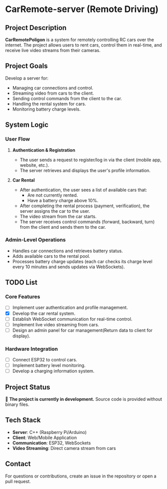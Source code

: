 # CarRemote-server (Remote Driving)

## Project Description

**CarRemotePoligon** is a system for remotely controlling RC cars over the internet. The project allows users to rent cars, control them in real-time, and receive live video streams from their cameras.

## Project Goals

Develop a server for:
- Managing car connections and control.
- Streaming video from cars to the client.
- Sending control commands from the client to the car.
- Handling the rental system for cars.
- Monitoring battery charge levels.

## System Logic

### **User Flow**
1. **Authentication & Registration**
   - The user sends a request to register/log in via the client (mobile app, website, etc.).
   - The server retrieves and displays the user's profile information.

2. **Car Rental**
   - After authentication, the user sees a list of available cars that:  
     - Are not currently rented.  
     - Have a battery charge above 10%.  
   - After completing the rental process (payment, verification), the server assigns the car to the user.
   - The video stream from the car starts.
   - The server receives control commands (forward, backward, turn) from the client and sends them to the car.

### **Admin-Level Operations**
- Handles car connections and retrieves battery status.
- Adds available cars to the rental pool.
- Processes battery charge updates (each car checks its charge level every 10 minutes and sends updates via WebSockets).

## TODO List

### **Core Features**
- [ ] Implement user authentication and profile management.
- [x] Develop the car rental system.
- [ ] Establish WebSocket communication for real-time control.
- [ ] Implement live video streaming from cars.
- [ ] Design an admin panel for car management(Return data to client for display).

### **Hardware Integration**
- [ ] Connect ESP32 to control cars.
- [ ] Implement battery level monitoring.
- [ ] Develop a charging information system.

## Project Status

🚧 **The project is currently in development.** Source code is provided without binary files.

## Tech Stack

- **Server**: C++ (Raspberry Pi/Arduino)
- **Client**: Web/Mobile Application
- **Communication**: ESP32, WebSockets
- **Video Streaming**: Direct camera stream from cars

## Contact

For questions or contributions, create an issue in the repository or open a pull request.
